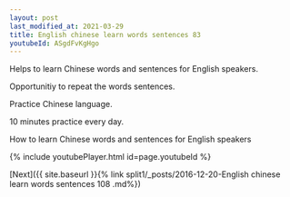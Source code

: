 ```yaml
---
layout: post
last_modified_at: 2021-03-29
title: English chinese learn words sentences 83 
youtubeId: ASgdFvKgHgo
---
```

 
 
Helps to learn Chinese words and sentences for English speakers.

Opportunitiy to repeat the words sentences. 

Practice Chinese language. 
 
10 minutes practice every day. 
 
How to learn Chinese words and sentences for English speakers 
 
{% include youtubePlayer.html id=page.youtubeId %}
 
 
[Next]({{ site.baseurl }}{% link  split1/_posts/2016-12-20-English chinese learn words sentences 108 .md%})
 
